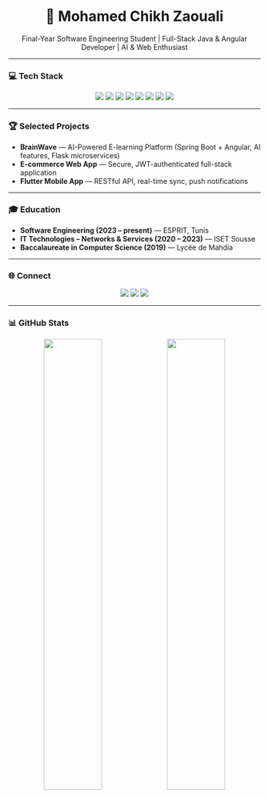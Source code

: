 <!-- 🌟 PROFESSIONAL GITHUB PROFILE — Mohamed Chikh Zaouali -->



<h1 align="center">👋 Mohamed Chikh Zaouali</h1>
<p align="center">Final-Year Software Engineering Student | Full-Stack Java & Angular Developer | AI & Web Enthusiast</p>

---

### 💻 Tech Stack

<p align="center">
<img src="https://img.shields.io/badge/Java-ED8B00?style=for-the-badge&logo=java&logoColor=white"> 
<img src="https://img.shields.io/badge/Angular-DD0031?style=for-the-badge&logo=angular&logoColor=white">
<img src="https://img.shields.io/badge/Spring_Boot-6DB33F?style=for-the-badge&logo=spring&logoColor=white">
<img src="https://img.shields.io/badge/Python-3776AB?style=for-the-badge&logo=python&logoColor=white">
<img src="https://img.shields.io/badge/MySQL-4479A1?style=for-the-badge&logo=mysql&logoColor=white">
<img src="https://img.shields.io/badge/MongoDB-47A248?style=for-the-badge&logo=mongodb&logoColor=white">
<img src="https://img.shields.io/badge/Git-F05032?style=for-the-badge&logo=git&logoColor=white">
<img src="https://img.shields.io/badge/Docker-2496ED?style=for-the-badge&logo=docker&logoColor=white">
</p>

---

### 🏆 Selected Projects

- **BrainWave** — AI-Powered E-learning Platform (Spring Boot + Angular, AI features, Flask microservices)  
- **E-commerce Web App** — Secure, JWT-authenticated full-stack application  
- **Flutter Mobile App** — RESTful API, real-time sync, push notifications  

---

### 🎓 Education

- **Software Engineering (2023 – present)** — ESPRIT, Tunis  
- **IT Technologies – Networks & Services (2020 – 2023)** — ISET Sousse  
- **Baccalaureate in Computer Science (2019)** — Lycée de Mahdia  

---

### 🌐 Connect

<p align="center">
  <a href="mailto:mohamed.chikhzaouali@esprit.tn"><img src="https://img.shields.io/badge/Email-D14836?style=for-the-badge&logo=gmail&logoColor=white"></a>
  <a href="https://www.linkedin.com/in/mohamed-zaouali-9250b31a4"><img src="https://img.shields.io/badge/LinkedIn-0077B5?style=for-the-badge&logo=linkedin&logoColor=white"></a>
  <a href="https://github.com/medczaouali"><img src="https://img.shields.io/badge/GitHub-000000?style=for-the-badge&logo=github&logoColor=white"></a>
</p>

---

### 📊 GitHub Stats

<p align="center">
  <img width="48%" src="https://github-readme-stats.vercel.app/api?username=medczaouali&show_icons=true&theme=tokyonight" />
  <img width="48%" src="https://github-readme-streak-stats.herokuapp.com/?user=medczaouali&theme=tokyonight" />
</p>
